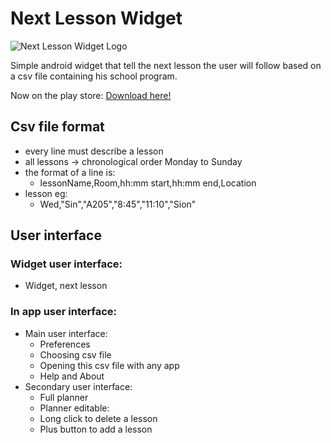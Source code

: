 # Next Lesson Widget
![Next Lesson Widget Logo](https://lh3.googleusercontent.com/9fIROE-ZQVYbLpAa12E1jWh_v11MeQN8gmwb9QI2UT2vDZI9M8joZwZ_zPivHH3rew=s180)

Simple android widget that tell the next lesson the user will follow based on a csv file containing his school program.

Now on the play store: [Download here!](https://play.google.com/store/apps/details?id=com.lucblender.lucasbonvin.widgettest )

## Csv file format

- every line must describe a lesson
- all lessons -> chronological order Monday to Sunday
- the format of a line is: 
    - lessonName,Room,hh:mm start,hh:mm end,Location
- lesson eg: 
    - Wed,"Sin","A205","8:45","11:10","Sion"
        
## User interface


### Widget user interface:
- Widget, next lesson
### In app user interface:
- Main user interface:
    - Preferences
    - Choosing csv file
    - Opening this csv file with any app
    - Help and About
- Secondary user interface:
    - Full planner
    - Planner editable:
    - Long click to delete a lesson
    - Plus button to add a lesson
